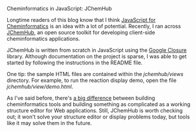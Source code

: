 Cheminformatics in JavaScript: JChemHub

Longtime readers of this blog know that I think [JavaScript for Cheminformatics](http://depth-first.com/articles/2008/07/15/javascript-for-cheminformatics) is an idea with a lot of potential. Recently, I ran across [JChemHub](http://github.com/chemhack/jchemhub), an open source toolkit for developing client-side cheminformatics applications.

JChemHub is written from scratch in JavaScript using the [Google Closure](http://code.google.com/closure/) library. Although documentation on the project is sparse, I was able to get started by following the instructions in the README file.

One tip: the sample HTML files are contained within the *jchemhub/views* directory. For example, to run the reaction display demo, open the file *jchemhub/view/demo.html*.

As I've said before, there's [a big difference](http://depth-first.com/articles/2007/06/29/starting-quitting-and-finishing) between building cheminformatics tools and building something as complicated as a working structure editor for Web applications. Still, JChemHub is worth checking out; it won't solve your structure editor or display problems today, but tools like it may solve them in the future.
